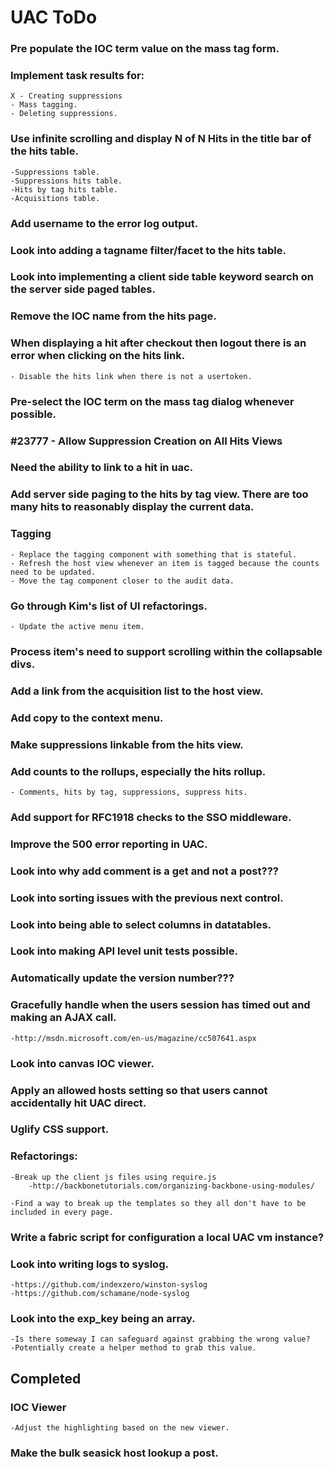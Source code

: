 UAC ToDo
========

### Pre populate the IOC term value on the mass tag form.

### Implement task results for:
    X - Creating suppressions
    - Mass tagging.
    - Deleting suppressions.

### Use infinite scrolling and display N of N Hits in the title bar of the hits table.
    -Suppressions table.
    -Suppressions hits table.
    -Hits by tag hits table.
    -Acquisitions table.

### Add username to the error log output.

### Look into adding a tagname filter/facet to the hits table.

### Look into implementing a client side table keyword search on the server side paged tables.

### Remove the IOC name from the hits page.

### When displaying a hit after checkout then logout there is an error when clicking on the hits link.
    - Disable the hits link when there is not a usertoken.

### Pre-select the IOC term on the mass tag dialog whenever possible.

### #23777 - Allow Suppression Creation on All Hits Views

### Need the ability to link to a hit in uac.

### Add server side paging to the hits by tag view.  There are too many hits to reasonably display the current data.

### Tagging
    - Replace the tagging component with something that is stateful.
    - Refresh the host view whenever an item is tagged because the counts need to be updated.
    - Move the tag component closer to the audit data.

### Go through Kim's list of UI refactorings.
    - Update the active menu item.

### Process item's need to support scrolling within the collapsable divs.

### Add a link from the acquisition list to the host view.

### Add copy to the context menu.

### Make suppressions linkable from the hits view.

### Add counts to the rollups, especially the hits rollup.
    - Comments, hits by tag, suppressions, suppress hits.

### Add support for RFC1918 checks to the SSO middleware.

### Improve the 500 error reporting in UAC.

### Look into why add comment is a get and not a post???

### Look into sorting issues with the previous next control.

### Look into being able to select columns in datatables.

### Look into making API level unit tests possible.

### Automatically update the version number???

### Gracefully handle when the users session has timed out and making an AJAX call.
    -http://msdn.microsoft.com/en-us/magazine/cc507641.aspx

### Look into canvas IOC viewer.

### Apply an allowed hosts setting so that users cannot accidentally hit UAC direct.

### Uglify CSS support.

### Refactorings:
    -Break up the client js files using require.js
        -http://backbonetutorials.com/organizing-backbone-using-modules/

    -Find a way to break up the templates so they all don't have to be included in every page.

### Write a fabric script for configuration a local UAC vm instance?

### Look into writing logs to syslog.
    -https://github.com/indexzero/winston-syslog
    -https://github.com/schamane/node-syslog

### Look into the exp_key being an array.
    -Is there someway I can safeguard against grabbing the wrong value?
    -Potentially create a helper method to grab this value.


Completed
---------

### IOC Viewer
    -Adjust the highlighting based on the new viewer.
### Make the bulk seasick host lookup a post.